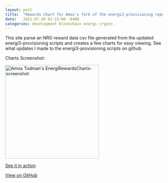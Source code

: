 ```yaml
---
layout: post
title:  "Rewards Chart for Amos's fork of the energi3-provisioning repository"
date:   2021-07-30 01:15:00 -0400
categories: development blockchain energi crypto
---
```


This site parse an NRG reward data csv file generated from the updated energi3-provisioning scripts and creates a few charts for easy viewing.
See what updates I made to the energi3-provisioning scripts on github

Charts Screenshot:

[<img alt="Amos Todman's EnergiRewardsCharts-screenshot" src="https://amostodman.github.io/ATRewardsCharts-NRG/EnergiRewardsCharts-screenshot.png" width="300"/>](https://amostodman.github.io/ATRewardsCharts-NRG/EnergiRewardsCharts-screenshot.png)

[See it in action](https://amostodman.github.io/ATRewardsCharts-NRG/)

[View on GitHub](https://amostodman.github.io/ATRewardsCharts-NRG/)
